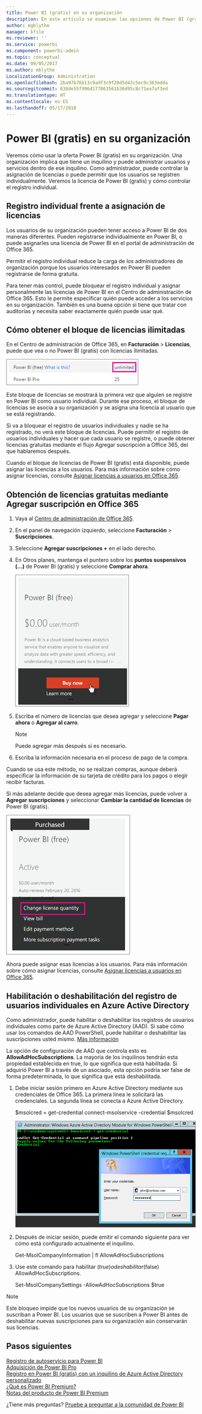 ```yaml
---
title: Power BI (gratis) en su organización
description: En este artículo se examinan las opciones de Power BI (gratis) desde la perspectiva de la organización. Si es el administrador del inquilino, le mostrará cómo administrar los registros gratuitos.
author: mgblythe
manager: kfile
ms.reviewer: ''
ms.service: powerbi
ms.component: powerbi-admin
ms.topic: conceptual
ms.date: 09/05/2017
ms.author: mblythe
LocalizationGroup: Administration
ms.openlocfilehash: 2ba97b76b13c9adf3c9f20d5d42c5ec9c363edda
ms.sourcegitcommit: 638de55f996d177063561b36d95c8c71ea7af3ed
ms.translationtype: HT
ms.contentlocale: es-ES
ms.lasthandoff: 05/17/2018
---
```

# <a name="power-bi-free-in-your-organization"></a>Power BI (gratis) en su organización
Veremos cómo usar la oferta Power BI (gratis) en su organización. Una organización implica que tiene un inquilino y puede administrar usuarios y servicios dentro de ese inquilino. Como administrador, puede controlar la asignación de licencias o puede permitir que los usuarios se registren individualmente. Veremos la licencia de Power BI (gratis) y cómo controlar el registro individual.

## <a name="individual-sign-up-versus-license-assignment"></a>Registro individual frente a asignación de licencias
Los usuarios de su organización pueden tener acceso a Power BI de dos maneras diferentes. Pueden registrarse individualmente en Power BI, o puede asignarles una licencia de Power BI en el portal de administración de Office 365.

Permitir el registro individual reduce la carga de los administradores de organización porque los usuarios interesados en Power BI pueden registrarse de forma gratuita.

Para tener más control, puede bloquear el registro individual y asignar personalmente las licencias de Power BI en el Centro de administración de Office 365. Esto le permite especificar quién puede acceder a los servicios en su organización. También es una buena opción si tiene que tratar con auditorías y necesita saber exactamente quién puede usar qué.

## <a name="how-to-get-the-unlimited-license-block"></a>Cómo obtener el bloque de licencias ilimitadas
En el Centro de administración de Office 365, en **Facturación** > **Licencias**, puede que vea o no Power BI (gratis) con licencias ilimitadas.

![](media/service-admin-service-free-in-your-organization/unlimited-licenses.png)

Este bloque de licencias se mostrará la primera vez que alguien se registre en Power BI como usuario individual. Durante ese proceso, el bloque de licencias se asocia a su organización y se asigna una licencia al usuario que se está registrando.

Si va a bloquear el registro de usuarios individuales y nadie se ha registrado, no verá este bloque de licencias. Puede permitir el registro de usuarios individuales y hacer que cada usuario se registre, o puede obtener licencias gratuitas mediante el flujo Agregar suscripción a Office 365, del que hablaremos después.

Cuando el bloque de licencias de Power BI (gratis) está disponible, puede asignar las licencias a los usuarios. Para más información sobre cómo asignar licencias, consulte [Asignar licencias a usuarios en Office 365](https://support.office.com/article/Assign-or-unassign-licenses-for-Office-365-for-business-997596b5-4173-4627-b915-36abac6786dc).

## <a name="getting-free-licenses-via-add-subscription-within-office-365"></a>Obtención de licencias gratuitas mediante Agregar suscripción en Office 365
1. Vaya al [Centro de administración de Office 365](https://portal.office.com/admin/default.aspx).
2. En el panel de navegación izquierdo, seleccione **Facturación**  > **Suscripciones**.
3. Seleccione **Agregar suscripciones +** en el lado derecho.
4. En Otros planes, mantenga el puntero sobre los **puntos suspensivos (...)** de Power BI (gratis) y seleccione **Comprar ahora**.
   
    ![](media/service-admin-service-free-in-your-organization/buy-powerbi-free.png)
5. Escriba el número de licencias que desea agregar y seleccione **Pagar ahora** o **Agregar al carro**.
   
   > [!NOTE]
   > Puede agregar más después si es necesario.
   > 
   > 
6. Escriba la información necesaria en el proceso de pago de la compra.

Cuando se usa este método, no se realizan compras, aunque deberá especificar la información de su tarjeta de crédito para los pagos o elegir recibir facturas.

Si más adelante decide que desea agregar más licencias, puede volver a **Agregar suscripciones** y seleccionar **Cambiar la cantidad de licencias** de Power BI (gratis).

![](media/service-admin-service-free-in-your-organization/change-license-quantity.png)

Ahora puede asignar esas licencias a los usuarios. Para más información sobre cómo asignar licencias, consulte [Asignar licencias a usuarios en Office 365](https://support.office.com/article/Assign-or-unassign-licenses-for-Office-365-for-business-997596b5-4173-4627-b915-36abac6786dc).

## <a name="enable-or-disable-individual-user-sign-up-in-azure-active-directory"></a>Habilitación o deshabilitación del registro de usuarios individuales en Azure Active Directory
Como administrador, puede habilitar o deshabilitar los registros de usuarios individuales como parte de Azure Active Directory (AAD). Si sabe cómo usar los comandos de AAD PowerShell, puede habilitar o deshabilitar las suscripciones usted mismo. [Más información](https://technet.microsoft.com/library/jj151815.aspx)

La opción de configuración de AAD que controla esto es **AllowAdHocSubscriptions**. La mayoría de los inquilinos tendrán esta propiedad establecida en true, lo que significa que está habilitada. Si adquirió Power BI a través de un asociado, esta opción podría ser false de forma predeterminada, lo que significa que está deshabilitada.

1. Debe iniciar sesión primero en Azure Active Directory mediante sus credenciales de Office 365. La primera línea le solicitará las credenciales. La segunda línea se conecta a Azure Active Directory.
   
     $msolcred = get-credential   connect-msolservice -credential $msolcred
   
   ![](media/service-admin-service-free-in-your-organization/aad-signin.png)
2. Después de iniciar sesión, puede emitir el comando siguiente para ver cómo está configurado actualmente el inquilino.
   
     Get-MsolCompanyInformation | fl AllowAdHocSubscriptions
3. Use este comando para habilitar ($true) o deshabilitar ($false) AllowAdHocSubscriptions.
   
     Set-MsolCompanySettings -AllowAdHocSubscriptions $true

> [!NOTE]
> Este bloqueo impide que los nuevos usuarios de su organización se suscriban a Power BI. Los usuarios que se suscriben a Power BI antes de deshabilitar nuevas suscripciones para su organización aún conservarán sus licencias.
> 
> 

## <a name="next-steps"></a>Pasos siguientes
[Registro de autoservicio para Power BI](service-self-service-signup-for-power-bi.md)  
[Adquisición de Power BI Pro](service-admin-purchasing-power-bi-pro.md)  
[Registro en Power BI (gratis) con un inquilino de Azure Active Directory personalizado](developer/create-an-azure-active-directory-tenant.md)  
[¿Qué es Power BI Premium?](service-premium.md)  
[Notas del producto de Power BI Premium](https://aka.ms/pbipremiumwhitepaper)  

¿Tiene más preguntas? [Pruebe a preguntar a la comunidad de Power BI](http://community.powerbi.com/)

